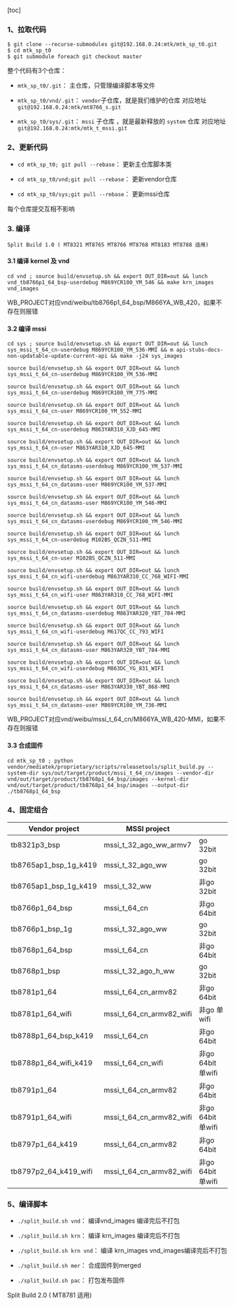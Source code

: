 [toc]

### 1、拉取代码

```shell
$ git clone --recurse-submodules git@192.168.0.24:mtk/mtk_sp_t0.git
$ cd mtk_sp_t0
$ git submodule foreach git checkout master
```

整个代码有3个仓库：

+ `mtk_sp_t0/.git`： 主仓库，只管理编译脚本等⽂件

+ `mtk_sp_t0/vnd/.git`： `vendor`⼦仓库，就是我们维护的仓库 对应地址
  `git@192.168.0.24:mtk/mt8766_s.git`

+ `mtk_sp_t0/sys/.git`： `mssi` ⼦仓库 ，就是最新释放的 `system` 仓库 对应地址
  `git@192.168.0.24:mtk/mtk_t_mssi.git`

### 2、更新代码
+ `cd mtk_sp_t0; git pull --rebase`： 更新主仓库脚本类

+ `cd mtk_sp_t0/vnd;git pull --rebase`： 更新vendor仓库

+ `cd mtk_sp_t0/sys;git pull --rebase`： 更新mssi仓库

每个仓库提交互相不影响

### 3. 编译

```
Split Build 1.0 ( MT8321 MT8765 MT8766 MT8768 MT8183 MT8788 适⽤)
```

#### 3.1 编译 kernel 及 vnd

```shell
cd vnd ; source build/envsetup.sh && export OUT_DIR=out && lunch vnd_tb8766p1_64_bsp-userdebug M869YCR100_YM_546 && make krn_images vnd_images
```

WB_PROJECT对应vnd/weibu/tb8766p1_64_bsp/M866YA_WB_420，如果不存在则报错

#### 3.2 编译 mssi

```shell
cd sys ; source build/envsetup.sh && export OUT_DIR=out && lunch sys_mssi_t_64_cn-userdebug M869YCR100_YM_536-MMI && m api-stubs-docs-non-updatable-update-current-api && make -j24 sys_images
```

```shell
source build/envsetup.sh && export OUT_DIR=out && lunch sys_mssi_t_64_cn-userdebug M869YCR100_YM_536-MMI

source build/envsetup.sh && export OUT_DIR=out && lunch sys_mssi_t_64_cn-userdebug M869YCR100_YM_775-MMI

source build/envsetup.sh && export OUT_DIR=out && lunch sys_mssi_t_64_cn-user M869YCR100_YM_552-MMI

source build/envsetup.sh && export OUT_DIR=out && lunch sys_mssi_t_64_cn-userdebug M863YAR310_XJD_645-MMI

source build/envsetup.sh && export OUT_DIR=out && lunch sys_mssi_t_64_cn-user M863YAR310_XJD_645-MMI

source build/envsetup.sh && export OUT_DIR=out && lunch sys_mssi_t_64_cn_datasms-userdebug M869YCR100_YM_537-MMI

source build/envsetup.sh && export OUT_DIR=out && lunch sys_mssi_t_64_cn_datasms-user M869YCR100_YM_537-MMI

source build/envsetup.sh && export OUT_DIR=out && lunch sys_mssi_t_64_cn_datasms-user M869YCR100_YM_546-MMI

source build/envsetup.sh && export OUT_DIR=out && lunch sys_mssi_t_64_cn_datasms-userdebug M869YCR100_YM_546-MMI

source build/envsetup.sh && export OUT_DIR=out && lunch sys_mssi_t_64_cn-userdebug M102BS_QCZN_511-MMI

source build/envsetup.sh && export OUT_DIR=out && lunch sys_mssi_t_64_cn-user M102BS_QCZN_511-MMI

source build/envsetup.sh && export OUT_DIR=out && lunch sys_mssi_t_64_cn_wifi-userdebug M863YAR310_CC_768_WIFI-MMI

source build/envsetup.sh && export OUT_DIR=out && lunch sys_mssi_t_64_cn_wifi-user M863YAR310_CC_768_WIFI-MMI

source build/envsetup.sh && export OUT_DIR=out && lunch sys_mssi_t_64_cn_datasms-userdebug M863YAR320_YBT_784-MMI

source build/envsetup.sh && export OUT_DIR=out && lunch sys_mssi_t_64_cn_wifi-userdebug M617QC_CC_793_WIFI

source build/envsetup.sh && export OUT_DIR=out && lunch sys_mssi_t_64_cn_datasms-user M863YAR320_YBT_784-MMI

source build/envsetup.sh && export OUT_DIR=out && lunch sys_mssi_t_64_cn_wifi-userdebug M863DC_YG_831_WIFI

source build/envsetup.sh && export OUT_DIR=out && lunch sys_mssi_t_64_cn_datasms-user M863YAR330_YBT_868-MMI

source build/envsetup.sh && export OUT_DIR=out && lunch sys_mssi_t_64_cn_datasms-user M869YCR100_YM_736-MMI
```



WB_PROJECT对应vnd/weibu/mssi_t_64_cn/M866YA_WB_420-MMI，如果不存在则报错

#### 3.3 合成固件

```shell
cd mtk_sp_t0 ; python vendor/mediatek/proprietary/scripts/releasetools/split_build.py --system-dir sys/out/target/product/mssi_t_64_cn/images --vendor-dir vnd/out/target/product/tb8768p1_64_bsp/images --kernel-dir vnd/out/target/product/tb8768p1_64_bsp/images --output-dir ./tb8768p1_64_bsp
```

### 4、固定组合

| Vendor project        | MSSI project             |                   |
| --------------------- | ------------------------ | ----------------- |
| tb8321p3_bsp          | mssi_t_32_ago_ww_armv7   | go 32bit          |
| tb8765ap1_bsp_1g_k419 | mssi_t_32_ago_ww         | go 32bit          |
| tb8765ap1_bsp_1g_k419 | mssi_t_32_ww             | ⾮go 32bit        |
| tb8766p1_64_bsp       | mssi_t_64_cn             | ⾮go 64bit        |
| tb8766p1_bsp_1g       | mssi_t_32_ago_ww         | go 32bit          |
| tb8768p1_64_bsp       | mssi_t_64_cn             | ⾮go 64bit        |
| tb8768p1_bsp          | mssi_t_32_ago_h_ww       | go 32bit          |
| tb8781p1_64           | mssi_t_64_cn_armv82      | ⾮go 64bit        |
| tb8781p1_64_wifi      | mssi_t_64_cn_armv82_wifi | ⾮go 单wifi       |
| tb8788p1_64_bsp_k419  | mssi_t_64_cn             | ⾮go 64bit        |
| tb8788p1_64_wifi_k419 | mssi_t_64_cn_wifi        | ⾮go 64bit 单wifi |
| tb8791p1_64           | mssi_t_64_cn_armv82      | ⾮go 64bit        |
| tb8791p1_64_wifi      | mssi_t_64_cn_armv82_wifi | ⾮go 64bit 单wifi |
| tb8797p1_64_k419      | mssi_t_64_cn_armv82      | ⾮go 64bit        |
| tb8797p2_64_k419_wifi | mssi_t_64_cn_armv82_wifi | ⾮go 64bit 单wifi |

### 5、编译脚本
+ `./split_build.sh vnd`： 编译vnd_images 编译完后不打包

+ `./split_build.sh krn`： 编译 krn_images 编译完后不打包

+ `./split_build.sh krn vnd`： 编译 krn_images vnd_images编译完后不打包

+ `./split_build.sh mer`： 合成固件到merged

+ `./split_build.sh pac`： 打包发布固件

Split Build 2.0 ( MT8781 适⽤)